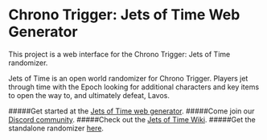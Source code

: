# Chrono Trigger: Jets of Time Web Generator

This project is a web interface for the Chrono Trigger: Jets of Time randomizer.

Jets of Time is an open world randomizer for Chrono Trigger. Players jet through time with the Epoch looking for additional characters and key items to open the way to, and ultimately defeat, Lavos.

#####Get started at the [Jets of Time web generator](https://ctjot.com/).
#####Come join our [Discord community](https://discord.gg/Tcu4X3sw).
#####Check out the [Jets of Time Wiki](https://www.wiki.ctjot.com/).
#####Get the standalone randomizer [here](https://github.com/Anskiy/jetsoftime).

